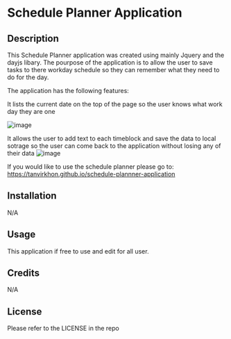 # Schedule Planner Application

## Description

This Schedule Planner application was created using mainly Jquery and the dayjs libary. The pourpose of the application is to allow the user to save tasks to there workday schedule so they can remember what they need to do for the day.

The application has the following features: 

It lists the current date on the top of the page so the user knows what work day they are one

![image](https://user-images.githubusercontent.com/119143763/213087424-42751693-ed8e-4c42-9015-b6ab53c3004f.png)

It allows the user to add text to each timeblock and save the data to local sotrage so the user can come back to the application without losing any of their data
![image](https://user-images.githubusercontent.com/119143763/213087819-3ebae17a-c9a7-433b-8189-edb387a6c13b.png)

If you would like to use the schedule planner please go to: https://tanvirkhon.github.io/schedule-plannner-application

## Installation

N/A

## Usage
This application if free to use and edit for all user.

## Credits

N/A

## License

Please refer to the LICENSE in the repo
